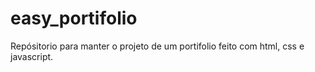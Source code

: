 # easy_portifolio
Repósitorio para manter o projeto de um portifolio feito com html, css e javascript.
